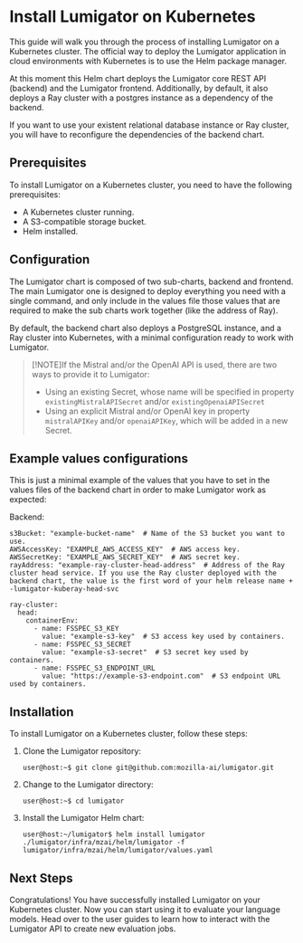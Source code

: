 # Install Lumigator on Kubernetes

This guide will walk you through the process of installing Lumigator on a Kubernetes cluster.
The official way to deploy the Lumigator application in cloud environments with Kubernetes is to use
the Helm package manager.

At this moment this Helm chart deploys the Lumigator core REST API (backend) and the Lumigator frontend. Additionally, by default, it also deploys a Ray cluster with a postgres instance as a dependency of the backend.

If you want to use your existent relational database instance or Ray cluster, you will have to reconfigure the dependencies of the backend chart.

## Prerequisites

To install Lumigator on a Kubernetes cluster, you need to have the following prerequisites:

- A Kubernetes cluster running.
- A S3-compatible storage bucket.
- Helm installed.

## Configuration

The Lumigator chart is composed of two sub-charts, backend and frontend. The main Lumigator one is
designed to deploy everything you need with a single command, and only include in the values file
those values that are required to make the sub charts work together (like the address of Ray).

By default, the backend chart also deploys a PostgreSQL instance, and a Ray cluster into Kubernetes,
with a minimal configuration ready to work with Lumigator.

> [!NOTE]If the Mistral and/or the OpenAI API is used, there are two ways to provide
> it to Lumigator:
> 
> - Using an existing Secret, whose name will be specified in property `existingMistralAPISecret`
>   and/or `existingOpenaiAPISecret`
> - Using an explicit Mistral and/or OpenAI key in property `mistralAPIKey` and/or `openaiAPIKey`,
>   which will be added in a new Secret.

## Example values configurations

This is just a minimal example of the values that you have to set in the values files of the backend chart in order
to make Lumigator work as expected:

Backend:
```console
s3Bucket: "example-bucket-name"  # Name of the S3 bucket you want to use.
AWSAccessKey: "EXAMPLE_AWS_ACCESS_KEY"  # AWS access key.
AWSSecretKey: "EXAMPLE_AWS_SECRET_KEY"  # AWS secret key.
rayAddress: "example-ray-cluster-head-address"  # Address of the Ray cluster head service. If you use the Ray cluster deployed with the backend chart, the value is the first word of your helm release name + -lumigator-kuberay-head-svc

ray-cluster:
  head:
    containerEnv:
      - name: FSSPEC_S3_KEY
        value: "example-s3-key"  # S3 access key used by containers.
      - name: FSSPEC_S3_SECRET
        value: "example-s3-secret"  # S3 secret key used by containers.
      - name: FSSPEC_S3_ENDPOINT_URL
        value: "https://example-s3-endpoint.com"  # S3 endpoint URL used by containers.
```

## Installation

To install Lumigator on a Kubernetes cluster, follow these steps:

1. Clone the Lumigator repository:

    ```console
    user@host:~$ git clone git@github.com:mozilla-ai/lumigator.git
    ```

1. Change to the Lumigator directory:

    ```console
    user@host:~$ cd lumigator
    ```

1. Install the Lumigator Helm chart:

    ```console
    user@host:~/lumigator$ helm install lumigator ./lumigator/infra/mzai/helm/lumigator -f lumigator/infra/mzai/helm/lumigator/values.yaml
    ```

## Next Steps

Congratulations! You have successfully installed Lumigator on your Kubernetes cluster. Now you can
start using it to evaluate your language models. Head over to the user guides to learn how to
interact with the Lumigator API to create new evaluation jobs.
